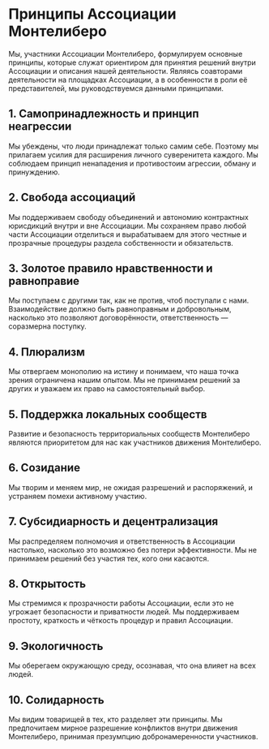 # Принципы Ассоциации Монтелиберо

Мы, участники Ассоциации Монтелиберо, формулируем основные принципы, которые служат ориентиром для принятия решений
внутри Ассоциации и описания нашей деятельности. Являясь соавторами деятельности на площадках Ассоциации, а в
особенности в роли её представителей, мы руководствуемся данными принципами.

## 1. Самопринадлежность и принцип неагрессии

Мы убеждены, что люди принадлежат только самим себе. Поэтому мы прилагаем усилия для расширения личного суверенитета
каждого. Мы соблюдаем принцип ненападения и противостоим агрессии, обману и принуждению.

## 2. Свобода ассоциаций

Мы поддерживаем свободу объединений и автономию контрактных юрисдикций внутри и вне Ассоциации. Мы сохраняем право любой
части Ассоциации отделиться и вырабатываем для этого честные и прозрачные процедуры раздела собственности и
обязательств.

## 3. Золотое правило нравственности и равноправие

Мы поступаем с другими так, как не против, чтоб поступали с нами. Взаимодействие должно быть равноправным и
добровольным, насколько это позволяют договорённости, ответственность — соразмерна поступку.

## 4. Плюрализм

Мы отвергаем монополию на истину и понимаем, что наша точка зрения ограничена нашим опытом. Мы не принимаем решений за
других и уважаем их право на самостоятельный выбор.

## 5. Поддержка локальных сообществ

Развитие и безопасность территориальных сообществ Монтелиберо являются приоритетом для нас как участников движения
Монтелиберо.

## 6. Созидание

Мы творим и меняем мир, не ожидая разрешений и распоряжений, и устраняем помехи активному участию.

## 7. Субсидиарность и децентрализация

Мы распределяем полномочия и ответственность в Ассоциации настолько, насколько это возможно без потери эффективности. Мы
не принимаем решений без участия тех, кого они касаются.

## 8. Открытость

Мы стремимся к прозрачности работы Ассоциации, если это не угрожает безопасности и приватности людей. Мы поддерживаем
простоту, краткость и чёткость процедур и правил Ассоциации.

## 9. Экологичность

Мы оберегаем окружающую среду, осознавая, что она влияет на всех людей.

## 10. Солидарность

Мы видим товарищей в тех, кто разделяет эти принципы. Мы предпочитаем мирное разрешение конфликтов внутри движения
Монтелиберо, принимая презумпцию добронамеренности участников.
